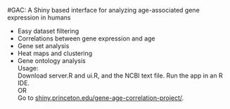 #GAC: A Shiny based interface for analyzing age-associated gene expression in humans
- Easy dataset filtering<br />
- Correlations between gene expression and age<br />
- Gene set analysis
- Heat maps and clustering<br />
- Gene ontology analysis<br />
Usage: <br />
Download server.R and ui.R, and the NCBI text file. Run the app in an R IDE.<br />
OR <br />
Go to <a href = shiny.princeton.edu/gene-age-correlation-project/>shiny.princeton.edu/gene-age-correlation-project/</a>.<br />
